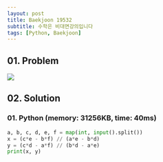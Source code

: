 ```yaml
---
layout: post
title: Baekjoon 19532
subtitle: 수학은 비대면강의입니다
tags: [Python, Baekjoon]
---
```


## 01. Problem

<img src="https://github.com/WoojinJeonkr/WoojinJeonkr.github.io/blob/main/assets/images/post_image/baekjoon/baekjoon_19532.png?raw=true">

## 02. Solution

### 01. Python (memory: 31256KB, time: 40ms)

```Python
a, b, c, d, e, f = map(int, input().split())
x = (c*e - b*f) // (a*e - b*d)
y = (c*d - a*f) // (b*d - a*e)
print(x, y)
```

